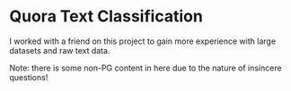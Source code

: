 # Quora Text Classification

I worked with a friend on this project to gain more experience with large datasets and raw text data. 

Note: there is some non-PG content in here due to the nature of insincere questions! 

